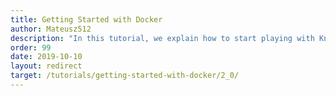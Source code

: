 ```yaml
---
title: Getting Started with Docker
author: Mateusz512
description: "In this tutorial, we explain how to start playing with Knot.x using Docker and Knot.x Starter Kit project template."
order: 99
date: 2019-10-10
layout: redirect
target: /tutorials/getting-started-with-docker/2_0/
---
```

